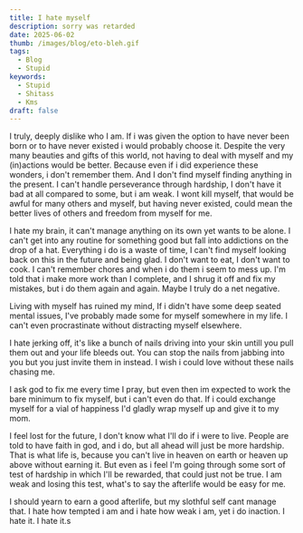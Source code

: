 ```yaml
---
title: I hate myself
description: sorry was retarded
date: 2025-06-02
thumb: /images/blog/eto-bleh.gif
tags:
  - Blog
  - Stupid
keywords:
  - Stupid
  - Shitass
  - Kms
draft: false
---
```


I truly, deeply dislike who I am. If i was given the option to have never been born or to have never existed i would probably choose it. Despite the very many beauties and gifts of this world, not having to deal with myself and my (in)actions would be better. Because even if i did experience these wonders, i don't remember them. And I don't find myself finding anything in the present. I can't handle perseverance through hardship, I don't have it bad at all compared to some, but i am weak. I wont kill myself, that would be awful for many others and myself, but having never existed, could mean the better lives of others and freedom from myself for me.

I hate my brain, it can't manage anything on its own yet wants to be alone. I can't get into any routine for something good but fall into addictions on the drop of a hat. Everything i do is a waste of time, I can't find myself looking back on this in the future and being glad. I don't want to eat, I don't want to cook. I can't remember chores and when i do them i seem to mess up. I'm told that i make more work than I complete, and I shrug it off and fix my mistakes, but i do them again and again. Maybe I truly do a net negative.

Living with myself has ruined my mind, If i didn't have some deep seated mental issues, I've probably made some for myself somewhere in my life. I can't even procrastinate without distracting myself elsewhere.

I hate jerking off, it's like a bunch of nails driving into your skin untill you pull them out and your life bleeds out. You can stop the nails from jabbing into you but you just invite them in instead. I wish i could love without these nails chasing me.

I ask god to fix me every time I pray, but even then im expected to work the bare minimum to fix myself, but i can't even do that. If i could exchange myself for a vial of happiness I'd gladly wrap myself up and give it to my mom.

I feel lost for the future, I don't know what I'll do if i were to live. People are told to have faith in god, and i do, but all ahead will just be more hardship. That is what life is, because you can't live in heaven on earth or heaven up above without earning it. But even as i feel I'm going through some sort of test of hardship in which I'll be rewarded, that could just not be true. I am weak and losing this test, what's to say the afterlife would be easy for me.

I should yearn to earn a good afterlife, but my slothful self cant manage that. I hate how tempted i am and i hate how weak i am, yet i do inaction. I hate it. I hate it.s
